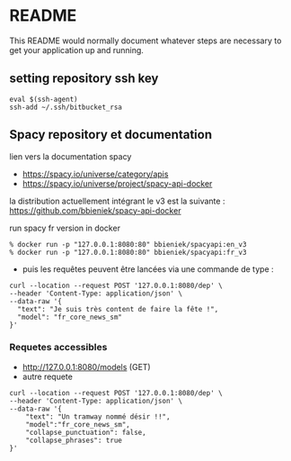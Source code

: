 # README #

This README would normally document whatever steps are necessary to get your application up and running.

## setting repository ssh key ##
```
eval $(ssh-agent)
ssh-add ~/.ssh/bitbucket_rsa
```

## Spacy repository et documentation ##
lien vers la documentation spacy
* https://spacy.io/universe/category/apis
* https://spacy.io/universe/project/spacy-api-docker

la distribution actuellement intégrant le v3 est la suivante : https://github.com/bbieniek/spacy-api-docker

run spacy fr version in docker 
```
% docker run -p "127.0.0.1:8080:80" bbieniek/spacyapi:en_v3
% docker run -p "127.0.0.1:8080:80" bbieniek/spacyapi:fr_v3
```
* puis les requêtes peuvent être lancées via une commande de type : 
```
curl --location --request POST '127.0.0.1:8080/dep' \
--header 'Content-Type: application/json' \
--data-raw '{
  "text": "Je suis très content de faire la fête !",
  "model": "fr_core_news_sm"
}'
```

### Requetes accessibles ###

* http://127.0.0.1:8080/models  (GET)
* autre requete
```
curl --location --request POST '127.0.0.1:8080/dep' \
--header 'Content-Type: application/json' \
--data-raw '{
    "text": "Un tramway nommé désir !!",
    "model":"fr_core_news_sm",
    "collapse_punctuation": false,
    "collapse_phrases": true
}'
```

